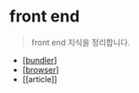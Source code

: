 # front end

> front end 지식을 정리합니다.

- [[bundler]]
- [[browser]]
- [[article]]

[//begin]: # "Autogenerated link references for markdown compatibility"
[bundler]: bundler "bundler"
[browser]: browser "browser"
[//end]: # "Autogenerated link references"
